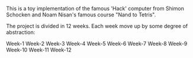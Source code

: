 This is a toy implementation of the famous 'Hack' computer from Shimon Schocken and Noam Nisan's famous course "Nand to Tetris". 

The project is divided in 12 weeks. Each week move up by some degree of abstraction:

Week-1 
Week-2
Week-3
Week-4
Week-5
Week-6
Week-7
Week-8
Week-9
Week-10
Week-11
Week-12
